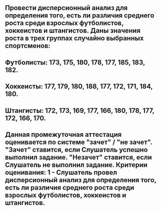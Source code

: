 
## Провести дисперсионный анализ для определения того, есть ли различия среднего роста среди взрослых футболистов, хоккеистов и штангистов. Даны значения роста в трех группах случайно выбранных спортсменов:

## Футболисты: 173, 175, 180, 178, 177, 185, 183, 182.

## Хоккеисты: 177, 179, 180, 188, 177, 172, 171, 184, 180.

## Штангисты: 172, 173, 169, 177, 166, 180, 178, 177, 172, 166, 170.

## Данная промежуточная аттестация оценивается по системе "зачет" / "не зачет". "Зачет" ставится, если Слушатель успешно выполнил задание. "Незачет" ставится, если Слушатель не выполнил задание. Критерии оценивания: 1 - Слушатель провел дисперсионный анализ для определения того, есть ли различия среднего роста среди взрослых футболистов, хоккеистов и штангистов.
